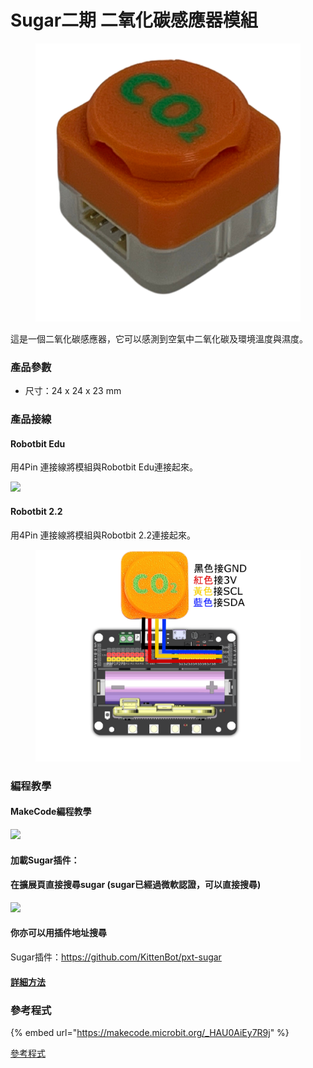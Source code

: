 # Sugar二期 二氧化碳感應器模組

<figure><img src="../../.gitbook/assets/co2_transparent.png" alt=""><figcaption></figcaption></figure>

這是一個二氧化碳感應器，它可以感測到空氣中二氧化碳及環境溫度與濕度。

### 產品參數

* 尺寸：24 x 24 x 23 mm

### 產品接線

#### Robotbit Edu

用4Pin 連接線將模組與Robotbit Edu連接起來。

![](../../.gitbook/assets/co2\_wiring\_edu.png)

#### Robotbit 2.2

用4Pin 連接線將模組與Robotbit 2.2連接起來。

<figure><img src="../../.gitbook/assets/co2_wiring_2.2.png" alt=""><figcaption></figcaption></figure>

### 編程教學

#### MakeCode編程教學

![](https://kittenbothk.readthedocs.io/en/latest/\_images/mcbanner15.png)

#### 加載Sugar插件：

#### 在擴展頁直接搜尋sugar (sugar已經過微軟認證，可以直接搜尋)

![](https://kittenbothk.readthedocs.io/en/latest/\_images/sugar\_search.gif)

#### 你亦可以用插件地址搜尋

Sugar插件：https://github.com/KittenBot/pxt-sugar

#### [詳細方法](../../programmingplatforms/makecode/kittenbotandmakecode.md)

### 參考程式

{% embed url="https://makecode.microbit.org/_HAU0AiEy7R9j" %}

[參考程式](https://makecode.microbit.org/\_HAU0AiEy7R9j)
